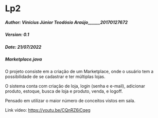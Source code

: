 # Lp2

##### Author: Vinícius Júnior Teodósio Araújo______20170127672
##### Version: 0.1
##### Date: 21/07/2022
##### Marketplace.java




O projeto consiste em a criação de um Marketplace, onde o usuário tem a possibilidade de se cadastrar e ter múltiplas lojas. 

O sistema conta com criação de loja, login (senha e e-mail), adicionar produto, estoque, busca de loja e produto, venda, e logoff.

Pensado em utilizar o maior número de conceitos vistos em sala.


Link vídeo: https://youtu.be/CQnRZ6iCqeg
